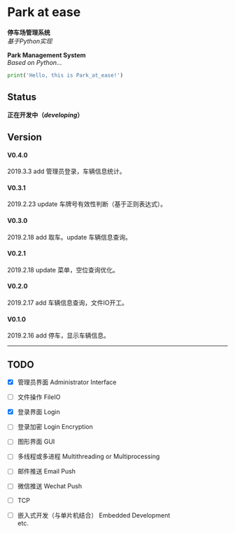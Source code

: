 # Park at ease
**停车场管理系统**  
_基于Python实现_  

**Park Management System**  
_Based on Python..._    


```python
print('Hello, this is Park_at_ease!')

```

## Status

**正在开发中（_developing_）**  

## Version  

#### V0.4.0
2019.3.3 add 管理员登录，车辆信息统计。
#### V0.3.1
2019.2.23 update 车牌号有效性判断（基于正则表达式）。
#### V0.3.0
2019.2.18 add 取车。update 车辆信息查询。
#### V0.2.1
2019.2.18 update 菜单，空位查询优化。
#### V0.2.0
2019.2.17 add 车辆信息查询，文件IO开工。
#### V0.1.0 
2019.2.16 add 停车，显示车辆信息。





---
## TODO

- [x] 管理员界面 Administrator Interface  
- [ ] 文件操作 FileIO
- [x] 登录界面 Login  
- [ ] 登录加密 Login Encryption
- [ ] 图形界面 GUI  
- [ ] 多线程或多进程 Multithreading or Multiprocessing  
- [ ] 邮件推送 Email Push  
- [ ] 微信推送 Wechat Push  
- [ ] TCP  
- [ ] 嵌入式开发（与单片机结合） Embedded Development  
    etc.  
   
